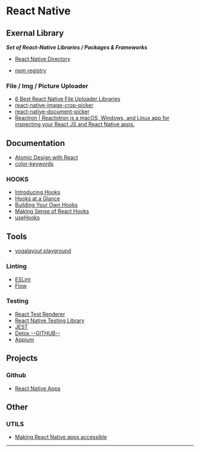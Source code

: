 React Native
=======================




Exernal Library
---------------


***Set of React-Native Libraries / Packages & Frameworks***

- [React Native Directory](https://reactnative.directory)

- [npm registry](https://www.npmjs.com)

### File / Img / Picture Uploader

- [6 Best React Native File Uploader Libraries](https://openbase.com/categories/js/best-react-native-file-uploader-libraries)
- [react-native-image-crop-picker](https://github.com/ivpusic/react-native-image-crop-picker)
- [react-native-document-picker](https://github.com/rnmods/react-native-document-picker)
- [Reactron | Reactotron is a macOS, Windows, and Linux app for inspecting your React JS and React Native apps.](https://github.com/infinitered/reactotron)

Documentation
--------------

- [Atomic Design with React](https://cheesecakelabs.com/blog/atomic-design-react/)
- [color-keywords](https://reactnative.dev/docs/colors#color-keywords)

### HOOKS

- [Introducing Hooks](https://reactjs.org/docs/hooks-intro.html)
- [Hooks at a Glance](https://reactjs.org/docs/hooks-overview.html)
- [Building Your Own Hooks](https://reactjs.org/docs/hooks-custom.html)
- [Making Sense of React Hooks](https://medium.com/@dan_abramov/making-sense-of-react-hooks-fdbde8803889)
- [useHooks](https://usehooks.com)

Tools
-----

- [yogalayout playground](https://yogalayout.com/playground/)

### Linting

- [ESLint](https://eslint.org)
- [Flow](https://flow.org/en/docs/)

### Testing

- [React Test Renderer](https://reactjs.org/docs/test-renderer.html)
- [React Native Testing Library](https://callstack.github.io/react-native-testing-library/)
- [JEST](https://jestjs.io)
- [Detox --GITHUB--](https://github.com/wix/detox/)
- [Appium](http://appium.io)

Projects
--------

### Github

- [React Native Apps](https://github.com/ReactNativeNews/React-Native-)

Other
-----


### UTILS

- [Making React Native apps accessible](https://engineering.fb.com/2015/11/23/android/making-react-native-apps-accessible/)



-----------------------------------------------------------------------------------------------------